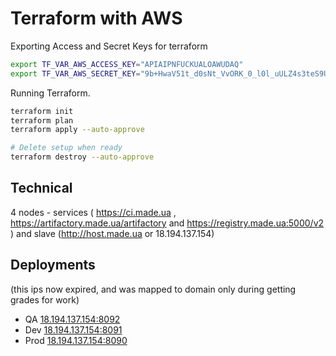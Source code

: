 # Terraform with AWS

Exporting Access and Secret Keys for terraform

```bash
export TF_VAR_AWS_ACCESS_KEY="APIAIPNFUCKUALOAWUDAQ"
export TF_VAR_AWS_SECRET_KEY="9b+HwaV51t_d0sNt_VvORK_0_l0l_uULZ4s3teS9U9"
```

Running Terraform.

```bash
terraform init
terraform plan
terraform apply --auto-approve

# Delete setup when ready
terraform destroy --auto-approve
```
## Technical

4 nodes - services ( https://ci.made.ua , https://artifactory.made.ua/artifactory and https://registry.made.ua:5000/v2 ) and slave (http://host.made.ua or 18.194.137.154)

## Deployments
(this ips now expired, and was mapped to domain only during getting grades for work)

* QA [18.194.137.154:8092](http://18.194.137.154:8092)
* Dev [18.194.137.154:8091](http://18.194.137.154:8091)
* Prod [18.194.137.154:8090](http://18.194.137.154:8090)

##
